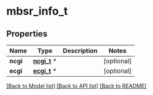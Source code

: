 # mbsr_info_t

## Properties
Name | Type | Description | Notes
------------ | ------------- | ------------- | -------------
**ncgi** | [**ncgi_t**](ncgi.md) \* |  | [optional] 
**ecgi** | [**ecgi_t**](ecgi.md) \* |  | [optional] 

[[Back to Model list]](../README.md#documentation-for-models) [[Back to API list]](../README.md#documentation-for-api-endpoints) [[Back to README]](../README.md)


